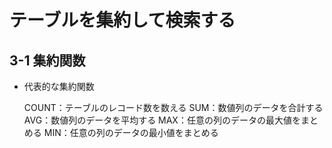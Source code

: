 # テーブルを集約して検索する
## 3-1 集約関数
- 代表的な集約関数

    COUNT：テーブルのレコード数を数える
    SUM：数値列のデータを合計する
    AVG：数値列のデータを平均する
    MAX：任意の列のデータの最大値をまとめる
    MIN：任意の列のデータの最小値をまとめる
